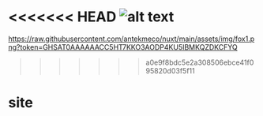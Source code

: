 <<<<<<< HEAD
![alt text](https://raw.githubusercontent.com/antekmeco/nuxt/main/assets/img/fox1.png)
=======
https://raw.githubusercontent.com/antekmeco/nuxt/main/assets/img/fox1.png?token=GHSAT0AAAAAACC5HT7KKO3AODP4KU5IBMKQZDKCFYQ
>>>>>>> a0e9f8bdc5e2a308506ebce41f095820d03f5f11
# site
